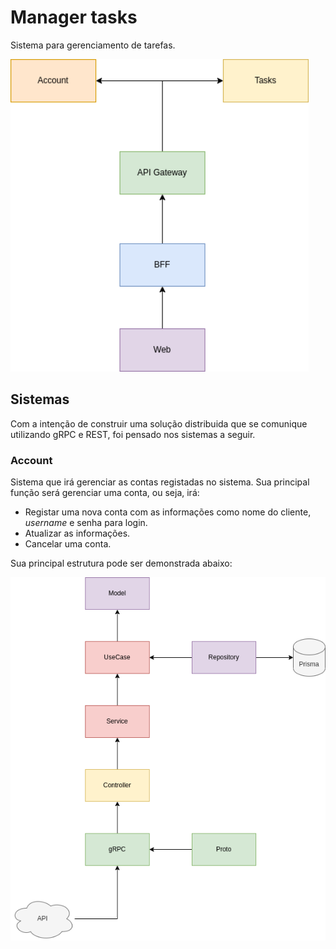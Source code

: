 # Manager tasks

Sistema para gerenciamento de tarefas.

<img src="./docs/global-arch.png" style="height:500px">

## Sistemas

Com a intenção de construir uma solução distribuida que se comunique utilizando gRPC e REST, foi pensado nos sistemas a seguir.

### Account

Sistema que irá gerenciar as contas registadas no sistema. Sua principal função será gerenciar uma conta, ou seja, irá:

- Registar uma nova conta com as informações como nome do cliente, _username_ e senha para login.
- Atualizar as informações.
- Cancelar uma conta.

Sua principal estrutura pode ser demonstrada abaixo:

<img src="./docs/account-arch.png">
